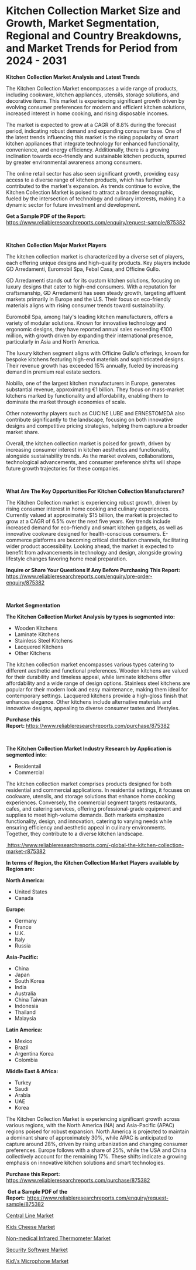 <p><h1>Kitchen Collection Market Size and Growth, Market Segmentation, Regional and Country Breakdowns, and Market Trends for Period from 2024 -  2031</h1></p><p><strong>Kitchen Collection Market Analysis and Latest Trends</strong></p>
<p><p>The Kitchen Collection Market encompasses a wide range of products, including cookware, kitchen appliances, utensils, storage solutions, and decorative items. This market is experiencing significant growth driven by evolving consumer preferences for modern and efficient kitchen solutions, increased interest in home cooking, and rising disposable incomes. </p><p>The market is expected to grow at a CAGR of 8.8% during the forecast period, indicating robust demand and expanding consumer base. One of the latest trends influencing this market is the rising popularity of smart kitchen appliances that integrate technology for enhanced functionality, convenience, and energy efficiency. Additionally, there is a growing inclination towards eco-friendly and sustainable kitchen products, spurred by greater environmental awareness among consumers. </p><p>The online retail sector has also seen significant growth, providing easy access to a diverse range of kitchen products, which has further contributed to the market's expansion. As trends continue to evolve, the Kitchen Collection Market is poised to attract a broader demographic, fueled by the intersection of technology and culinary interests, making it a dynamic sector for future investment and development.</p></p>
<p><strong>Get a Sample PDF of the Report:&nbsp;</strong> <a href="https://www.reliableresearchreports.com/enquiry/request-sample/875382">https://www.reliableresearchreports.com/enquiry/request-sample/875382</a></p>
<p>&nbsp;</p>
<p><strong>Kitchen Collection Major Market Players</strong></p>
<p><p>The kitchen collection market is characterized by a diverse set of players, each offering unique designs and high-quality products. Key players include GD Arredamenti, Euromobil Spa, Febal Casa, and Officine Gullo. </p><p>GD Arredamenti stands out for its custom kitchen solutions, focusing on luxury designs that cater to high-end consumers. With a reputation for craftsmanship, GD Arredamenti has seen steady growth, targeting affluent markets primarily in Europe and the U.S. Their focus on eco-friendly materials aligns with rising consumer trends toward sustainability.</p><p>Euromobil Spa, among Italy's leading kitchen manufacturers, offers a variety of modular solutions. Known for innovative technology and ergonomic designs, they have reported annual sales exceeding €100 million, with growth driven by expanding their international presence, particularly in Asia and North America.</p><p>The luxury kitchen segment aligns with Officine Gullo's offerings, known for bespoke kitchens featuring high-end materials and sophisticated designs. Their revenue growth has exceeded 15% annually, fueled by increasing demand in premium real estate sectors.</p><p>Nobilia, one of the largest kitchen manufacturers in Europe, generates substantial revenue, approximating €1 billion. They focus on mass-market kitchens marked by functionality and affordability, enabling them to dominate the market through economies of scale.</p><p>Other noteworthy players such as CUCINE LUBE and ERNESTOMEDA also contribute significantly to the landscape, focusing on both innovative designs and competitive pricing strategies, helping them capture a broader market share.</p><p>Overall, the kitchen collection market is poised for growth, driven by increasing consumer interest in kitchen aesthetics and functionality, alongside sustainability trends. As the market evolves, collaborations, technological advancements, and consumer preference shifts will shape future growth trajectories for these companies.</p></p>
<p>&nbsp;</p>
<p><strong>What Are The Key Opportunities For Kitchen Collection Manufacturers?</strong></p>
<p><p>The Kitchen Collection market is experiencing robust growth, driven by rising consumer interest in home cooking and culinary experiences. Currently valued at approximately $15 billion, the market is projected to grow at a CAGR of 6.5% over the next five years. Key trends include increased demand for eco-friendly and smart kitchen gadgets, as well as innovative cookware designed for health-conscious consumers. E-commerce platforms are becoming critical distribution channels, facilitating wider product accessibility. Looking ahead, the market is expected to benefit from advancements in technology and design, alongside growing lifestyle changes favoring home meal preparation.</p></p>
<p><strong>Inquire or Share Your Questions If Any Before Purchasing This Report:</strong> <a href="https://www.reliableresearchreports.com/enquiry/pre-order-enquiry/875382">https://www.reliableresearchreports.com/enquiry/pre-order-enquiry/875382</a></p>
<p>&nbsp;</p>
<p><strong>Market Segmentation</strong></p>
<p><strong>The Kitchen Collection Market Analysis by types is segmented into:</strong></p>
<p><ul><li>Wooden Kitchens</li><li>Laminate Kitchens</li><li>Stainless Steel Kitchens</li><li>Lacquered Kitchens</li><li>Other Kitchens</li></ul></p>
<p><p>The kitchen collection market encompasses various types catering to different aesthetic and functional preferences. Wooden kitchens are valued for their durability and timeless appeal, while laminate kitchens offer affordability and a wide range of design options. Stainless steel kitchens are popular for their modern look and easy maintenance, making them ideal for contemporary settings. Lacquered kitchens provide a high-gloss finish that enhances elegance. Other kitchens include alternative materials and innovative designs, appealing to diverse consumer tastes and lifestyles.</p></p>
<p><strong>Purchase this Report:&nbsp;</strong><a href="https://www.reliableresearchreports.com/purchase/875382">https://www.reliableresearchreports.com/purchase/875382</a></p>
<p>&nbsp;</p>
<p><strong>The Kitchen Collection Market Industry Research by Application is segmented into:</strong></p>
<p><ul><li>Residentail</li><li>Commercial</li></ul></p>
<p><p>The kitchen collection market comprises products designed for both residential and commercial applications. In residential settings, it focuses on cookware, utensils, and storage solutions that enhance home cooking experiences. Conversely, the commercial segment targets restaurants, cafes, and catering services, offering professional-grade equipment and supplies to meet high-volume demands. Both markets emphasize functionality, design, and innovation, catering to varying needs while ensuring efficiency and aesthetic appeal in culinary environments. Together, they contribute to a diverse kitchen landscape.</p></p>
<p><a href="https://www.reliableresearchreports.com/-global-the-kitchen-collection-market-r875382">&nbsp;https://www.reliableresearchreports.com/-global-the-kitchen-collection-market-r875382</a></p>
<p><strong>In terms of Region, the Kitchen Collection Market Players available by Region are:</strong></p>
<p>
    <p> <strong> North America: </strong>
        <ul>
            <li>United States</li>
            <li>Canada</li>
        </ul>
        </p> 
    <p> <strong> Europe: </strong>
        <ul>
            <li>Germany</li>
            <li>France</li>
            <li>U.K.</li>
            <li>Italy</li>
            <li>Russia</li>
        </ul>
        </p> 
    <p> <strong> Asia-Pacific: </strong>
        <ul>
            <li>China</li>
            <li>Japan</li>
            <li>South Korea</li>
            <li>India</li>
            <li>Australia</li>
            <li>China Taiwan</li>
            <li>Indonesia</li>
            <li>Thailand</li>
            <li>Malaysia</li>
        </ul>
        </p> 
    <p> <strong> Latin America: </strong>
        <ul>
            <li>Mexico</li>
            <li>Brazil</li>
            <li>Argentina Korea</li>
            <li>Colombia</li>
        </ul>
        </p> 
    <p> <strong> Middle East & Africa: </strong>
        <ul>
            <li>Turkey</li>
            <li>Saudi</li>
            <li>Arabia</li>
            <li>UAE</li>
            <li>Korea</li>
        </ul>
    </p>
    </p>
<p><p>The Kitchen Collection Market is experiencing significant growth across various regions, with the North America (NA) and Asia-Pacific (APAC) regions poised for robust expansion. North America is projected to maintain a dominant share of approximately 30%, while APAC is anticipated to capture around 28%, driven by rising urbanization and changing consumer preferences. Europe follows with a share of 25%, while the USA and China collectively account for the remaining 17%. These shifts indicate a growing emphasis on innovative kitchen solutions and smart technologies.</p></p>
<p><strong>Purchase this Report: </strong><a href="https://www.reliableresearchreports.com/purchase/875382">https://www.reliableresearchreports.com/purchase/875382</a></p>
<p>&nbsp;<strong>Get a Sample PDF of the Report:&nbsp;&nbsp;</strong><a href="https://www.reliableresearchreports.com/enquiry/request-sample/875382">https://www.reliableresearchreports.com/enquiry/request-sample/875382</a></p>
<p><strong></strong></p>
<p><p><a href="https://www.linkedin.com/pulse/central-line-industry-sector-new-technologies-market-impact-ubsje?trackingId=8jpf9VHoTIeiNXN8OYVW9Q%3D%3D">Central Line Market</a></p><p><a href="https://github.com/gulaimolin/Market-Research-Report-List-6/blob/main/kids-cheese-market.md">Kids Cheese Market</a></p><p><a href="https://issuu.com/reportprime-2/docs/non-medical-infrared-thermometer-ma_3d7a537f5e5923">Non-medical Infrared Thermometer Market</a></p><p><a href="https://www.linkedin.com/pulse/market-dynamics-future-trends-global-security-software-o1dje?trackingId=sdsqZ3ZaTuK%2BG5tRLFmgng%3D%3D">Security Software Market</a></p><p><a href="https://github.com/RoccoManning/Market-Research-Report-List-6/blob/main/kids-microphone-market.md">Kid\'s Microphone Market</a></p></p>